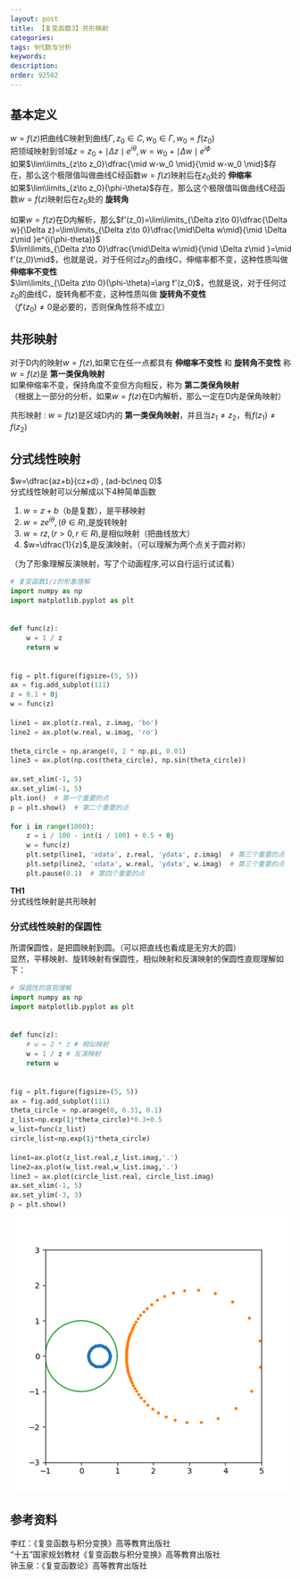 ```yaml
---
layout: post
title: 【复变函数3】共形映射
categories:
tags: 9代数与分析
keywords:
description:
order: 92502
---
```



## 基本定义
$w=f(z)$把曲线C映射到曲线$\Gamma,z_0\in C,w_0\in \Gamma,w_0=f(z_0)$  
把领域映射到邻域$z=z_0+\mid\Delta z\mid e^{i\theta},w=w_0+\mid\Delta w\mid e^{i\phi}$  
如果$\lim\limits_{z\to z_0}\dfrac{\mid w-w_0 \mid}{\mid w-w_0 \mid}$存在，那么这个极限值叫做曲线C经函数$w=f(z)$映射后在$z_0$处的 **伸缩率**  
如果$\lim\limits_{z\to z_0}(\phi-\theta)$存在，那么这个极限值叫做曲线C经函数$w=f(z)$映射后在$z_0$处的 **旋转角**  


如果$w=f(z)$在D内解析，那么$f'(z_0)=\lim\limits_{\Delta z\to 0}\dfrac{\Delta w}{\Delta z}=\lim\limits_{\Delta z\to 0}\dfrac{\mid\Delta w\mid}{\mid \Delta z\mid }e^{i(\phi-theta)}$  
$\lim\limits_{\Delta z\to 0}\dfrac{\mid\Delta w\mid}{\mid \Delta z\mid }=\mid f'(z_0)\mid$，也就是说，对于任何过$z_0$的曲线C，伸缩率都不变，这种性质叫做 **伸缩率不变性**  
$\lim\limits_{\Delta z\to 0}(\phi-\theta)=\arg f'(z_0)$，也就是说，对于任何过$z_0$的曲线C，旋转角都不变，这种性质叫做 **旋转角不变性**  
（$f'(z_0)\neq 0$是必要的，否则保角性将不成立）  


## 共形映射
对于D内的映射$w=f(z)$,如果它在任一点都具有 **伸缩率不变性** 和 **旋转角不变性** 称$w=f(z)$是 **第一类保角映射**  
如果伸缩率不变，保持角度不变但方向相反，称为 **第二类保角映射**  
（根据上一部分的分析，如果$w=f(z)$在D内解析，那么一定在D内是保角映射）  


共形映射
:    $w=f(z)$是区域D内的 **第一类保角映射**，并且当$z_1\neq z_2$，有$f(z_1)\neq f(z_2)$  


## 分式线性映射
$w=\dfrac{az+b}{cz+d} , (ad-bc\neq 0)$  
分式线性映射可以分解成以下4种简单函数
1. $w=z+b$（b是复数），是平移映射
2. $w=ze^{i\theta},(\theta\in R)$,是旋转映射
3. $w=rz,(r>0,r\in R)$,是相似映射（把曲线放大）
4. $w=\dfrac{1}{z}$,是反演映射，（可以理解为两个点关于圆对称）


（为了形象理解反演映射，写了个动画程序,可以自行运行试试看）
```py
# 复变函数1/z的形象理解
import numpy as np
import matplotlib.pyplot as plt


def func(z):
    w = 1 / z
    return w


fig = plt.figure(figsize=(5, 5))
ax = fig.add_subplot(111)
z = 0.1 + 0j
w = func(z)

line1 = ax.plot(z.real, z.imag, 'bo')
line2 = ax.plot(w.real, w.imag, 'ro')

theta_circle = np.arange(0, 2 * np.pi, 0.01)
line3 = ax.plot(np.cos(theta_circle), np.sin(theta_circle))

ax.set_xlim(-1, 5)
ax.set_ylim(-1, 5)
plt.ion()  # 第一个重要的点
p = plt.show()  # 第二个重要的点

for i in range(1000):
    z = i / 100 - int(i / 100) + 0.5 + 0j
    w = func(z)
    plt.setp(line1, 'xdata', z.real, 'ydata', z.imag)  # 第三个重要的点
    plt.setp(line2, 'xdata', w.real, 'ydata', w.imag)  # 第三个重要的点
    plt.pause(0.1)  # 第四个重要的点
```


**TH1**  
分式线性映射是共形映射

### 分式线性映射的保圆性
所谓保圆性，是把圆映射到圆。（可以把直线也看成是无穷大的圆）  
显然，平移映射、旋转映射有保圆性，相似映射和反演映射的保圆性直观理解如下：  
```py
# 保圆性的直观理解
import numpy as np
import matplotlib.pyplot as plt


def func(z):
    # w = 2 * z # 相似映射
    w = 1 / z # 反演映射
    return w


fig = plt.figure(figsize=(5, 5))
ax = fig.add_subplot(111)
theta_circle = np.arange(0, 6.31, 0.1)
z_list=np.exp(1j*theta_circle)*0.3+0.5
w_list=func(z_list)
circle_list=np.exp(1j*theta_circle)

line1=ax.plot(z_list.real,z_list.imag,'.')
line2=ax.plot(w_list.real,w_list.imag,'.')
line3 = ax.plot(circle_list.real, circle_list.imag)
ax.set_xlim(-1, 5)
ax.set_ylim(-3, 3)
p = plt.show()
```
![complexanalysis](https://github.com/guofei9987/StatisticsBlog/blob/master/%E9%99%84%E4%BB%B6/complexanalysis/complexanalysis.png?raw=true)








## 参考资料
李红：《复变函数与积分变换》高等教育出版社  
“十五”国家规划教材《复变函数与积分变换》高等教育出版社  
钟玉泉：《复变函数论》高等教育出版社
